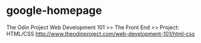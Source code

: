 # google-homepage
The Odin Project
Web Development 101 >> The Front End >> Project: HTML/CSS
http://www.theodinproject.com/web-development-101/html-css